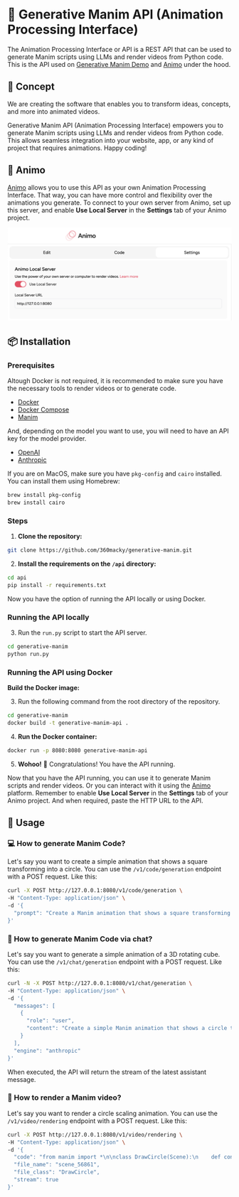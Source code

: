 # 🔬 Generative Manim API (Animation Processing Interface)

The Animation Processing Interface or API is a REST API that can be used to generate Manim scripts using LLMs and render videos from Python code. This is the API used on [Generative Manim Demo](https://generative-manim.vercel.app/) and [Animo](https://animo.video) under the hood.

## 🚀 Concept

We are creating the software that enables you to transform ideas, concepts, and more into animated videos.

Generative Manim API (Animation Processing Interface) empowers you to generate Manim scripts using LLMs and render videos from Python code. This allows seamless integration into your website, app, or any kind of project that requires animations. Happy coding!

## 🤖 Animo

[Animo](https://animo.video) allows you to use this API as your own Animation Processing Interface. That way, you can have more control and flexibility over the animations you generate. To connect to your own server from Animo, set up this server, and enable **Use Local Server** in the **Settings** tab of your Animo project.

![Preview on Use Local Server](./../.github/use_local_server.png)

## 📦 Installation

### Prerequisites

Altough Docker is not required, it is recommended to make sure you have the necessary tools to render videos or to generate code.

- [Docker](https://www.docker.com/)
- [Docker Compose](https://docs.docker.com/compose/)
- [Manim](https://docs.manim.community/en/stable/installation.html)

And, depending on the model you want to use, you will need to have an API key for the model provider.

- [OpenAI](https://openai.com/api/)
- [Anthropic](https://www.anthropic.com/api)

If you are on MacOS, make sure you have `pkg-config` and `cairo` installed. You can install them using Homebrew:

```bash
brew install pkg-config
brew install cairo
```

### Steps

1. **Clone the repository:**

```bash
git clone https://github.com/360macky/generative-manim.git
```

2. **Install the requirements on the `/api` directory:**

```bash
cd api
pip install -r requirements.txt
```

Now you have the option of running the API locally or using Docker.

### Running the API locally

3. Run the `run.py` script to start the API server.

```bash
cd generative-manim
python run.py
```

### Running the API using Docker

**Build the Docker image:**

3. Run the following command from the root directory of the repository.

```bash
cd generative-manim
docker build -t generative-manim-api .
```

4. **Run the Docker container:**

```bash
docker run -p 8080:8080 generative-manim-api
```

5. **Wohoo!** 🎉 Congratulations! You have the API running.

Now that you have the API running, you can use it to generate Manim scripts and render videos. Or you can interact with it using the [Animo](https://animo.video) platform. Remember to enable **Use Local Server** in the **Settings** tab of your Animo project. And when required, paste the HTTP URL to the API.

## 🍓 Usage

### 💻 How to generate Manim Code?

Let's say you want to create a simple animation that shows a square transforming into a circle. You can use the `/v1/code/generation` endpoint with a POST request. Like this:

```bash
curl -X POST http://127.0.0.1:8080/v1/code/generation \
-H "Content-Type: application/json" \
-d '{
  "prompt": "Create a Manim animation that shows a square transforming into a circle"
}'
```

### 💬 How to generate Manim Code via chat?

Let's say you want to generate a simple animation of a 3D rotating cube. You can use the `/v1/chat/generation` endpoint with a POST request. Like this:

```bash
curl -N -X POST http://127.0.0.1:8080/v1/chat/generation \
-H "Content-Type: application/json" \
-d '{
  "messages": [
    {
      "role": "user",
      "content": "Create a simple Manim animation that shows a circle transforming into a square."
    }
  ],
  "engine": "anthropic"
}'
```

When executed, the API will return the stream of the latest assistant message.

### 🎥 How to render a Manim video?

Let's say you want to render a circle scaling animation. You can use the `/v1/video/rendering` endpoint with a POST request. Like this:

```bash
curl -X POST http://127.0.0.1:8080/v1/video/rendering \
-H "Content-Type: application/json" \
-d '{
  "code": "from manim import *\n\nclass DrawCircle(Scene):\n    def construct(self):\n        # Create a circle object\n        circle = Circle()\n\n        # Use the animate API to smoothly scale the circle down to a radius of 0.1\n        self.play(Create(circle))\n",
  "file_name": "scene_56861",
  "file_class": "DrawCircle",
  "stream": true
}'
```
